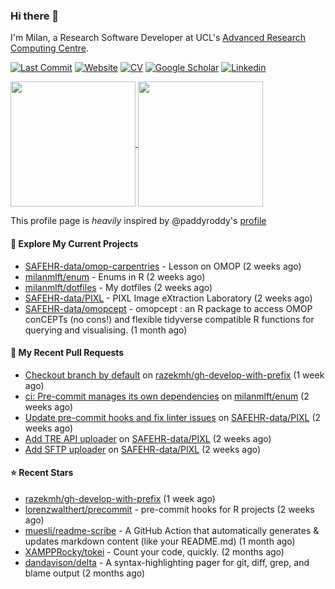### Hi there 👋

I'm Milan, a Research Software Developer at UCL's [Advanced Research Computing
Centre](https://www.ucl.ac.uk/advanced-research-computing/advanced-research-computing-centre).

[![Last Commit](https://img.shields.io/github/last-commit/milanmlft/milanmlft?label=updated)](https://github.com/milanmlft)
[![Website](https://img.shields.io/badge/GitHub%20Pages-222?logo=githubpages&logoColor=fff&style=for-the-badge&style=flat)](https://milanmlft.dev)
[![CV](https://img.shields.io/badge/CV-PDF-pink.svg)](https://milanmlft.netlify.app/uploads/resume.pdf)
[![Google Scholar](https://img.shields.io/badge/Google%20Scholar-4285F4?logo=googlescholar&logoColor=fff&style=for-the-badge&style=flat)](https://scholar.google.com/citations?user=LwW40HQAAAAJ&hl=en)
[![Linkedin](https://img.shields.io/badge/LinkedIn-0A66C2?logo=linkedin&logoColor=fff&style=for-the-badge&style=flat)](http://www.linkedin.com/in/milan-malfait)


<a href="https://github.com/milanmlft/milanmlft#gh-dark-mode-only">
  <img height=200 align="center" src="https://github-readme-stats-paddyroddy.vercel.app/api?username=milanmlft&disable_animations=true&hide_border=true&hide_title=true&include_all_commits=true&rank_icon=github&show=prs_merged,reviews&show_icons=true&theme=tokyonight" />
</a>


<a href="https://github.com/milanmlft/milanmlft#gh-light-mode-only">
  <img height=200 align="center" src="https://github-readme-stats-paddyroddy.vercel.app/api?username=milanmlft&disable_animations=true&hide_border=true&hide_title=true&include_all_commits=true&rank_icon=github&show=prs_merged,reviews&show_icons=true&theme=default" />
</a>

This profile page is _heavily_ inspired by @paddyroddy's [profile](https://github.com/paddyroddy/paddyroddy)

#### 👷 Explore My Current Projects

- [SAFEHR-data/omop-carpentries](https://github.com/SAFEHR-data/omop-carpentries) - Lesson on OMOP
  (2 weeks ago)
- [milanmlft/enum](https://github.com/milanmlft/enum) - Enums in R
  (2 weeks ago)
- [milanmlft/dotfiles](https://github.com/milanmlft/dotfiles) - My dotfiles
  (2 weeks ago)
- [SAFEHR-data/PIXL](https://github.com/SAFEHR-data/PIXL) - PIXL Image eXtraction Laboratory
  (2 weeks ago)
- [SAFEHR-data/omopcept](https://github.com/SAFEHR-data/omopcept) - omopcept : an R package to access OMOP conCEPTs (no cons!) and flexible tidyverse compatible R functions for querying and visualising.
  (1 month ago)

#### 🔨 My Recent Pull Requests

- [Checkout branch by default](https://github.com/razekmh/gh-develop-with-prefix/pull/6) on [razekmh/gh-develop-with-prefix](https://github.com/razekmh/gh-develop-with-prefix)
  (1 week ago)
- [ci: Pre-commit manages its own dependencies](https://github.com/milanmlft/enum/pull/4) on [milanmlft/enum](https://github.com/milanmlft/enum)
  (2 weeks ago)
- [Update pre-commit hooks and fix linter issues](https://github.com/SAFEHR-data/PIXL/pull/609) on [SAFEHR-data/PIXL](https://github.com/SAFEHR-data/PIXL)
  (2 weeks ago)
- [Add TRE API uploader](https://github.com/SAFEHR-data/PIXL/pull/608) on [SAFEHR-data/PIXL](https://github.com/SAFEHR-data/PIXL)
  (2 weeks ago)
- [Add SFTP uploader](https://github.com/SAFEHR-data/PIXL/pull/607) on [SAFEHR-data/PIXL](https://github.com/SAFEHR-data/PIXL)
  (2 weeks ago)

#### ⭐ Recent Stars

- [razekmh/gh-develop-with-prefix](https://github.com/razekmh/gh-develop-with-prefix)
  (1 week ago)
- [lorenzwalthert/precommit](https://github.com/lorenzwalthert/precommit) - pre-commit hooks for R projects
  (2 weeks ago)
- [muesli/readme-scribe](https://github.com/muesli/readme-scribe) - A GitHub Action that automatically generates &amp; updates markdown content (like your README.md)
  (1 month ago)
- [XAMPPRocky/tokei](https://github.com/XAMPPRocky/tokei) - Count your code, quickly.
  (2 months ago)
- [dandavison/delta](https://github.com/dandavison/delta) - A syntax-highlighting pager for git, diff, grep, and blame output
  (2 months ago)
